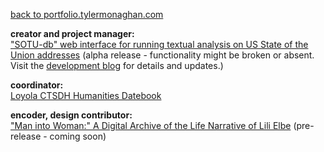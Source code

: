 [back to portfolio.tylermonaghan.com](../index.md)

**creator and project manager:**<br>
["SOTU-db" web interface for running textual analysis on US State of the Union addresses](http://www.sotu-db.com) (alpha release - functionality might be broken or absent. Visit the [development blog](http://blog.sotu-db.com) for details and updates.)

**coordinator:**<br>
[Loyola CTSDH Humanities Datebook](https://www.luc.edu/ctsdh/resources/humanitiesdatebook/)

**encoder, design contributor:**<br>
["Man into Woman:" A Digital Archive of the Life Narrative of Lili Elbe](http://www.lilielbe.org) (pre-release - coming soon)
